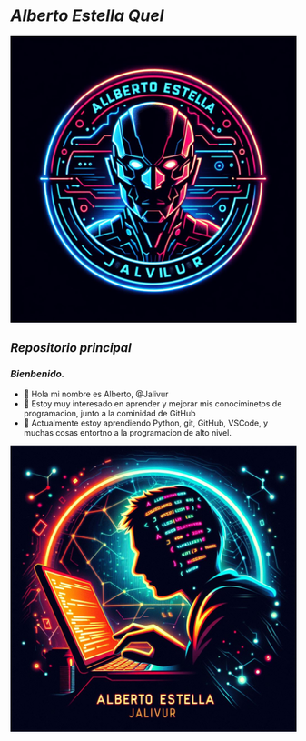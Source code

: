 # ***Alberto Estella Quel*** #
![@Jalivur](Images/_8238a359-af8c-4bb9-9e42-16dcb70b57b3.jpg)
## *Repositorio principal*
### *Bienbenido.*
- 👋 Hola mi nombre es Alberto, @Jalivur
- 👀 Estoy muy interesado en aprender y mejorar mis conociminetos de programacion, junto a la cominidad de GitHub
- 🌱 Actualmente estoy aprendiendo Python, git, GitHub, VSCode, y muchas cosas entortno a la programacion de alto nivel.

![@Jalivur](Images/_c26f0180-5caa-4efe-984e-490d58f3b5fe.jpg)

<!---
Jalivur/Jalivur is a ✨ special ✨ repository because its `README.md` (this file) appears on your GitHub profile.
You can click the Preview link to take a look at your changes.
--->
